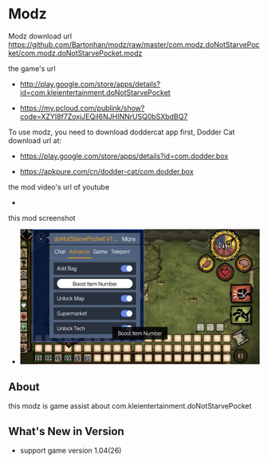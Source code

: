 # Modz

Modz download url https://github.com/Bartonhan/modz/raw/master/com.modz.doNotStarvePocket/com.modz.doNotStarvePocket.modz

the game's url

* http://play.google.com/store/apps/details?id=com.kleientertainment.doNotStarvePocket

* https://my.pcloud.com/publink/show?code=XZYI8f7ZoxjJEQiI6NJHINNrUSQ0bSXbdBQ7

To use modz, you need to download doddercat app first, Dodder Cat download url at:

* https://play.google.com/store/apps/details?id=com.dodder.box

* https://apkpure.com/cn/dodder-cat/com.dodder.box
            		  
the mod video's url of youtube

* 

this mod screenshot

* ![](https://github.com/Bartonhan/modz/blob/master/com.modz.doNotStarvePocket/screenshot/modz.jpg)


## About

this modz is game assist about com.kleientertainment.doNotStarvePocket

## What's New in Version

* support game version 1.04(26) 
